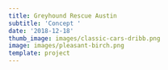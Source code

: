 ```yaml
---
title: Greyhound Rescue Austin
subtitle: 'Concept '
date: '2018-12-18'
thumb_image: images/classic-cars-dribb.png
image: images/pleasant-birch.png
template: project
---
```

